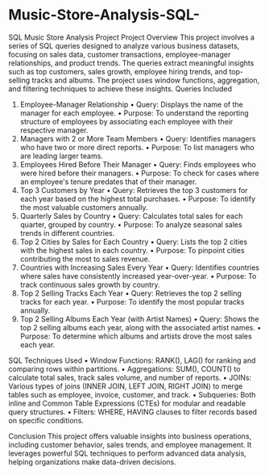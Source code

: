 # Music-Store-Analysis-SQL-
SQL Music Store Analysis Project
Project Overview
This project involves a series of SQL queries designed to analyze various business datasets, focusing on sales data, customer transactions, employee-manager relationships, and product trends. The queries extract meaningful insights such as top customers, sales growth, employee hiring trends, and top-selling tracks and albums. The project uses window functions, aggregation, and filtering techniques to achieve these insights.
Queries Included
1. Employee-Manager Relationship
•	Query: Displays the name of the manager for each employee.
•	Purpose: To understand the reporting structure of employees by associating each employee with their respective manager.
2. Managers with 2 or More Team Members
•	Query: Identifies managers who have two or more direct reports.
•	Purpose: To list managers who are leading larger teams.
3. Employees Hired Before Their Manager
•	Query: Finds employees who were hired before their managers.
•	Purpose: To check for cases where an employee's tenure predates that of their manager.
4. Top 3 Customers by Year
•	Query: Retrieves the top 3 customers for each year based on the highest total purchases.
•	Purpose: To identify the most valuable customers annually.
5. Quarterly Sales by Country
•	Query: Calculates total sales for each quarter, grouped by country.
•	Purpose: To analyze seasonal sales trends in different countries.
6. Top 2 Cities by Sales for Each Country
•	Query: Lists the top 2 cities with the highest sales in each country.
•	Purpose: To pinpoint cities contributing the most to sales revenue.
7. Countries with Increasing Sales Every Year
•	Query: Identifies countries where sales have consistently increased year-over-year.
•	Purpose: To track continuous sales growth by country.
8. Top 2 Selling Tracks Each Year
•	Query: Retrieves the top 2 selling tracks for each year.
•	Purpose: To identify the most popular tracks annually.
9. Top 2 Selling Albums Each Year (with Artist Names)
•	Query: Shows the top 2 selling albums each year, along with the associated artist names.
•	Purpose: To determine which albums and artists drove the most sales each year.

SQL Techniques Used
•	Window Functions: RANK(), LAG() for ranking and comparing rows within partitions.
•	Aggregations: SUM(), COUNT() to calculate total sales, track sales volume, and number of reports.
•	JOINs: Various types of joins (INNER JOIN, LEFT JOIN, RIGHT JOIN) to merge tables such as employee, invoice, customer, and track.
•	Subqueries: Both inline and Common Table Expressions (CTEs) for modular and readable query structures.
•	Filters: WHERE, HAVING clauses to filter records based on specific conditions.

Conclusion
This project offers valuable insights into business operations, including customer behavior, sales trends, and employee management. It leverages powerful SQL techniques to perform advanced data analysis, helping organizations make data-driven decisions.


